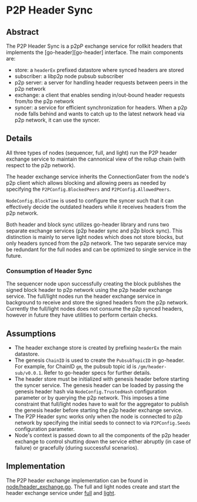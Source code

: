 # P2P Header Sync

## Abstract

The P2P Header Sync is a p2pP exchange service for rollkit headers that implements the [go-header][go-header] interface. The main components are:

* store: a `headerEx` prefixed datastore where synced headers are stored
* subscriber: a libp2p node pubsub subscriber
* p2p server: a server for handling header requests between peers in the p2p network
* exchange: a client that enables sending in/out-bound header requests from/to the p2p network
* syncer: a service for efficient synchronization for headers. When a p2p node falls behind and wants to catch up to the latest network head via p2p network, it can use the syncer.

## Details

All three types of nodes (sequencer, full, and light) run the P2P header exchange service to maintain the cannonical view of the rollup chain (with respect to the p2p network).

The header exchange service inherits the ConnectionGater from the node's p2p client which allows blocking and allowing peers as needed by specifying the `P2PConfig.BlockedPeers` and `P2PConfig.AllowedPeers`.

`NodeConfig.BlockTime` is used to configure the syncer such that it can effectively decide the outdated headers while it receives headers from the p2p network.

Both header and block sync utilizes go-header library and runs two separate exchange services (p2p header sync and p2p block sync). This distinction is mainly to serve light nodes which does not store blocks, but only headers synced from the p2p network. The two separate service may be redundant for the full nodes and can be optimized to single service in the future.

### Consumption of Header Sync

The sequencer node upon successfully creating the block publishes the signed block header to p2p network using the p2p header exchange service. The full/light nodes run the header exchange service in background to receive and store the signed headers from the p2p network. Currently the full/light nodes does not consume the p2p synced headers, however in future they have utilities to perform certain checks.

## Assumptions

* The header exchange store is created by prefixing `headerEx` the main datastore.
* The genesis `ChainID` is used to create the `PubsubTopicID` in go-header. For example, for ChainID `gm`, the pubsub topic id is `/gm/header-sub/v0.0.1`. Refer to go-header specs for further details.
* The header store must be initialized with genesis header before starting the syncer service. The genesis header can be loaded by passing the genesis header hash via `NodeConfig.TrustedHash` configuration parameter or by querying the p2p network. This imposes a time constraint that full/light nodes have to wait for the aggregator to publish the genesis header before starting the p2p header exchange service.
* The P2P Header sync works only when the node is connected to p2p network by specifying the initial seeds to connect to via `P2PConfig.Seeds` configuration parameter.
* Node's context is passed down to all the components of the p2p header exchange to control shutting down the service either abruptly (in case of failure) or gracefully (during successful scenarios).

## Implementation

The P2P header exchange implementation can be found in [node/header_exchange.go](https://github.com/rollkit/rollkit/blob/main/node/header_exchange.go). The full and light nodes create and start the header exchange service under [full](https://github.com/rollkit/rollkit/blob/main/node/full.go) and [light](https://github.com/rollkit/rollkit/blob/main/node/light.go).

